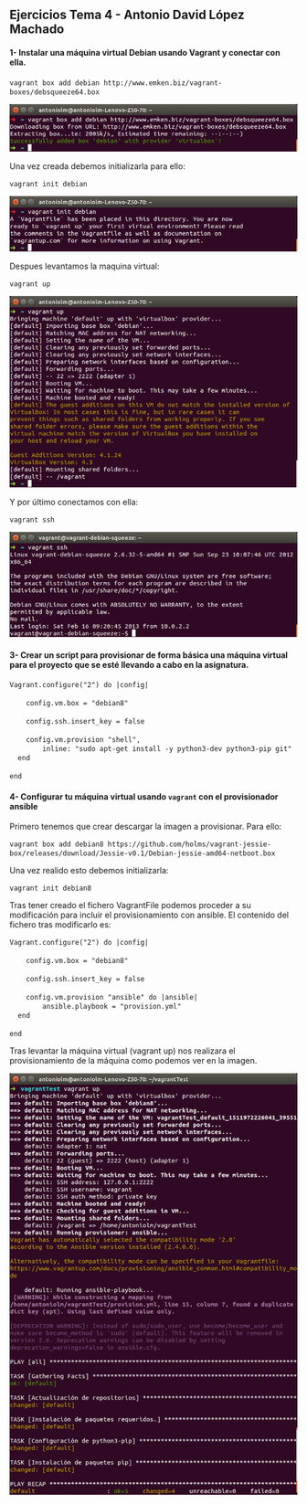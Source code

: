 ## Ejercicios Tema 4 - Antonio David López Machado

#### 1- Instalar una máquina virtual Debian usando Vagrant y conectar con ella.
```
vagrant box add debian http://www.emken.biz/vagrant-boxes/debsqueeze64.box
```
![Imagen](imgs/debianCreated.png)

Una vez creada debemos initializarla para ello:
```
vagrant init debian
```
![Imagen](imgs/debianInit.png)

Despues levantamos la maquina virtual:
```
vagrant up
```
![Imagen](imgs/debianUp.png)

Y por último conectamos con ella:
```
vagrant ssh
```
![Imagen](imgs/debianSSH.png)

#### 3- Crear un script para provisionar de forma básica una máquina virtual para el proyecto que se esté llevando a cabo en la asignatura.

```
Vagrant.configure("2") do |config|

	config.vm.box = "debian8"

	config.ssh.insert_key = false

	config.vm.provision "shell",
		inline: "sudo apt-get install -y python3-dev python3-pip git"
  end

end
```

#### 4- Configurar tu máquina virtual usando `vagrant` con el provisionador ansible
Primero tenemos que crear descargar la imagen a provisionar. Para ello:
```
vagrant box add debian8 https://github.com/holms/vagrant-jessie-box/releases/download/Jessie-v0.1/Debian-jessie-amd64-netboot.box
```

Una vez realido esto debemos initializarla:
```
vagrant init debian8
```

Tras tener creado el fichero VagrantFile podemos proceder a su modificación para incluir el provisionamiento con ansible. El contenido del fichero tras modificarlo es:

```
Vagrant.configure("2") do |config|

	config.vm.box = "debian8"

	config.ssh.insert_key = false

	config.vm.provision "ansible" do |ansible|
		ansible.playbook = "provision.yml"
  end

end
```


Tras levantar la máquina virtual (vagrant up) nos realizara el provisionamiento de la máquina como podemos ver en la imagen.

![Imagen](imgs/ansibleVagrantDone.png)
